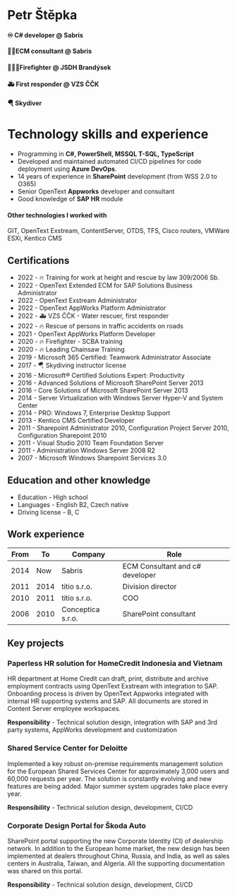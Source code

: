 # Petr Štěpka
#### ♾ C# developer @ Sabris
#### 👨‍💻ECM consultant @ Sabris
#### 👨‍🚒🔥Firefighter @ JSDH Brandýsek
#### 🚑 First responder @ VZS ČČK
#### 🪂 Skydiver

# Technology skills and experience
- Programming in  **C#, PowerShell, MSSQL T-SQL, TypeScript**
- Developed and maintained automated CI/CD pipelines for code deployment using **Azure DevOps**.
- 14 years of experience in **SharePoint** development (from WSS 2.0 to O365)
- Senior OpenText **Appworks** developer and consultant
- Good knowledge of **SAP HR** module

#### Other technologies I worked with 
GIT, OpenText Exstream, ContentServer, OTDS, TFS, Cisco routers, VMWare ESXi, Kentico CMS

## Certifications
- 2022 - 🔥 Training for work at height and rescue by law 309/2006 Sb.
- 2022 - OpenText Extended ECM for SAP Solutions Business Administrator
- 2022 - OpenText Exstream Administrator
- 2022 - OpenText AppWorks Platform Administrator
- 2022 - 🚑 VZS ČČK - Water rescuer, first responder
- 2022 - 🔥 Rescue of persons in traffic accidents on roads
- 2021 - OpenText AppWorks Platform Developer
- 2020 - 🔥 Firefighter - SCBA training
- 2020 - 🔥 Leading Chainsaw Training
- 2019 - Microsoft 365 Certified: Teamwork Administrator Associate
- 2017 - 🪂 Skydiving instructor license
- 2016 - Microsoft® Certified Solutions Expert: Productivity
- 2016 - Advanced Solutions of Microsoft SharePoint Server 2013
- 2016 - Core Solutions of Microsoft SharePoint Server 2013
- 2014 - Server Virtualization with Windows Server Hyper-V and System Center
- 2014 - PRO: Windows 7, Enterprise Desktop Support
- 2013 - Kentico CMS Certified Developer
- 2011 - Sharepoint Administrator 2010, Configuration Project Server 2010, Configuration Sharepoint 2010
- 2011 - Visual Studio 2010 Team Foundation Server
- 2011 - Administration Windows Server 2008 R2
- 2007 - Microsoft Windows Sharepoint Services 3.0

## Education and other knowledge
- Education - High school
- Languages - English B2, Czech native
- Driving license - B, C

## Work experience
|From| To   | Company           | Role
|----| ---- | ------------------|---------------------------------|
|2014| Now  | Sabris            | ECM Consultant and c# developer |
|2011| 2014 | titio s.r.o.      | Division director               |
|2010| 2011 | titio s.r.o.      | COO                             |
|2006| 2010 | Conceptica s.r.o. | SharePoint consultant           |


## Key projects
### Paperless HR solution for HomeCredit Indonesia and Vietnam
HR department at Home Credit can draft, print, distribute and archive employment contracts using OpenText Exstream with integration to SAP. Onboarding process is driven by OpenText Appworks integrated with internal HR supporting systems and SAP. All documents are stored in Content Server employee workspaces.

**Responsibility** - Technical solution design, integration with SAP and 3rd party systems, AppWorks development and customization 

### Shared Service Center for Deloitte
Implemented a key robust on-premise requirements management solution for the European Shared Services Center for approximately 3,000 users and 60,000 requests per year. The solution is constantly evolving and new features are being added. Major summer system upgrades take place every year.

**Responsibility** - Technical solution design, development, CI/CD

### Corporate Design Portal for Škoda Auto
SharePoint portal supporting the new Corporate Identity (CI) of dealership network. In addition to the European home market, the new design has been implemented at dealers throughout China, Russia, and India, as well as sales centers in Australia, Taiwan, and Algeria. All the supporting documentation was shared on this portal.

**Responsibility** - Technical solution design, development, CI/CD
